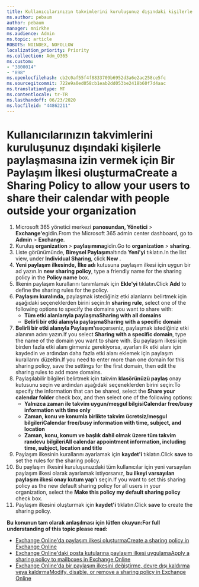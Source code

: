 ```yaml
---
title: Kullanıcılarınızın takvimlerini kuruluşunuz dışındaki kişilerle paylaşmasına izin vermek için Bir Paylaşım İlkesi oluşturma
ms.author: pebaum
author: pebaum
manager: mnirkhe
ms.audience: Admin
ms.topic: article
ROBOTS: NOINDEX, NOFOLLOW
localization_priority: Priority
ms.collection: Adm_O365
ms.custom:
- "3800014"
- "898"
ms.openlocfilehash: cb2c0af55f4f8833709b6952d3a6e2ac258ce5fc
ms.sourcegitcommit: 722e9a0ed058cb1eab2dd053be2418b60f7d4aac
ms.translationtype: MT
ms.contentlocale: tr-TR
ms.lasthandoff: 06/23/2020
ms.locfileid: "44862211"
---
```

# <a name="create-a-sharing-policy-to-allow-your-users-to-share-their-calendar-with-people-outside-your-organization"></a><span data-ttu-id="0ad9c-102">Kullanıcılarınızın takvimlerini kuruluşunuz dışındaki kişilerle paylaşmasına izin vermek için Bir Paylaşım İlkesi oluşturma</span><span class="sxs-lookup"><span data-stu-id="0ad9c-102">Create a Sharing Policy to allow your users to share their calendar with people outside your organization</span></span>

1. <span data-ttu-id="0ad9c-103">Microsoft 365 yönetici merkezi **panosundan, Yönetici**  >  **Exchange'e**gidin.</span><span class="sxs-lookup"><span data-stu-id="0ad9c-103">From the Microsoft 365 admin center dashboard, go to **Admin** > **Exchange**.</span></span>
2. <span data-ttu-id="0ad9c-104">Kuruluş **organization**  >  **paylaşımına**gidin.</span><span class="sxs-lookup"><span data-stu-id="0ad9c-104">Go to **organization** > **sharing**.</span></span>
3. <span data-ttu-id="0ad9c-105">Liste görünümünde, **Bireysel Paylaşım**altında **Yeni'yi** tıklatın.</span><span class="sxs-lookup"><span data-stu-id="0ad9c-105">In the list view, under **Individual Sharing**, click **New** .</span></span>
4. <span data-ttu-id="0ad9c-106">**Yeni paylaşım ilkesinde,** **İlke adı** kutusuna paylaşım ilkesi için uygun bir ad yazın.</span><span class="sxs-lookup"><span data-stu-id="0ad9c-106">In **new sharing policy**, type a friendly name for the sharing policy in the **Policy name** box.</span></span>
5. <span data-ttu-id="0ad9c-107">İlkenin paylaşım kurallarını tanımlamak için **Ekle'yi** tıklatın.</span><span class="sxs-lookup"><span data-stu-id="0ad9c-107">Click **Add**  to define the sharing rules for the policy.</span></span>
6. <span data-ttu-id="0ad9c-108">**Paylaşım kuralında,** paylaşmak istediğiniz etki alanlarını belirtmek için aşağıdaki seçeneklerden birini seçin:</span><span class="sxs-lookup"><span data-stu-id="0ad9c-108">In **sharing rule**, select one of the following options to specify the domains you want to share with:</span></span>
    - <span data-ttu-id="0ad9c-109">**Tüm etki alanlarıyla paylaşma**</span><span class="sxs-lookup"><span data-stu-id="0ad9c-109">**Sharing with all domains**</span></span>
    - <span data-ttu-id="0ad9c-110">**Belirli bir etki alanıyla paylaşma**</span><span class="sxs-lookup"><span data-stu-id="0ad9c-110">**Sharing with a specific domain**</span></span>
8. <span data-ttu-id="0ad9c-111">**Belirli bir etki alanıyla Paylaşım'ı**seçerseniz, paylaşmak istediğiniz etki alanının adını yazın.</span><span class="sxs-lookup"><span data-stu-id="0ad9c-111">If you select **Sharing with a specific domain**, type the name of the domain you want to share with.</span></span> <span data-ttu-id="0ad9c-112">Bu paylaşım ilkesi için birden fazla etki alanı girmeniz gerekiyorsa, ayarları ilk etki alanı için kaydedin ve ardından daha fazla etki alanı eklemek için paylaşım kurallarını düzeltin.</span><span class="sxs-lookup"><span data-stu-id="0ad9c-112">If you need to enter more than one domain for this sharing policy, save the settings for the first domain, then edit the sharing rules to add more domains.</span></span>
9. <span data-ttu-id="0ad9c-113">Paylaşılabilir bilgileri belirtmek için takvim **klasörünüzü paylaş** onay kutusunu seçin ve ardından aşağıdaki seçeneklerden birini seçin:</span><span class="sxs-lookup"><span data-stu-id="0ad9c-113">To specify the information that can be shared, select the **Share your calendar folder** check box, and then select one of the following options:</span></span>
    - <span data-ttu-id="0ad9c-114">**Yalnızca zaman ile takvim uygun/meşgul bilgisi**</span><span class="sxs-lookup"><span data-stu-id="0ad9c-114">**Calendar free/busy information with time only**</span></span>
    - <span data-ttu-id="0ad9c-115">**Zaman, konu ve konumla birlikte takvim ücretsiz/meşgul bilgileri**</span><span class="sxs-lookup"><span data-stu-id="0ad9c-115">**Calendar free/busy information with time, subject, and location**</span></span>
    - <span data-ttu-id="0ad9c-116">**Zaman, konu, konum ve başlık dahil olmak üzere tüm takvim randevu bilgileri**</span><span class="sxs-lookup"><span data-stu-id="0ad9c-116">**All calendar appointment information, including time, subject, location and title**</span></span>
11. <span data-ttu-id="0ad9c-117">Paylaşım ilkesinin kurallarını ayarlamak için **kaydet'i** tıklatın.</span><span class="sxs-lookup"><span data-stu-id="0ad9c-117">Click **save** to set the rules for the sharing policy.</span></span>
12. <span data-ttu-id="0ad9c-118">Bu paylaşım ilkesini kuruluşunuzdaki tüm kullanıcılar için yeni varsayılan paylaşım ilkesi olarak ayarlamak istiyorsanız, **bu ilkeyi varsayılan paylaşım ilkesi onay kutum yap'ı** seçin.</span><span class="sxs-lookup"><span data-stu-id="0ad9c-118">If you want to set this sharing policy as the new default sharing policy for all users in your organization, select the **Make this policy my default sharing policy** check box.</span></span>
13. <span data-ttu-id="0ad9c-119">Paylaşım ilkesini oluşturmak için **kaydet'i** tıklatın.</span><span class="sxs-lookup"><span data-stu-id="0ad9c-119">Click **save** to create the sharing policy.</span></span>  

<span data-ttu-id="0ad9c-120">**Bu konunun tam olarak anlaşılması için lütfen okuyun:**</span><span class="sxs-lookup"><span data-stu-id="0ad9c-120">**For full understanding of this topic please read:**</span></span>

- [<span data-ttu-id="0ad9c-121">Exchange Online'da paylaşım ilkesi oluşturma</span><span class="sxs-lookup"><span data-stu-id="0ad9c-121">Create a sharing policy in Exchange Online</span></span>](https://docs.microsoft.com/exchange/sharing/sharing-policies/create-a-sharing-policy)
- [<span data-ttu-id="0ad9c-122">Exchange Online'daki posta kutularına paylaşım ilkesi uygulama</span><span class="sxs-lookup"><span data-stu-id="0ad9c-122">Apply a sharing policy to mailboxes in Exchange Online</span></span>](https://docs.microsoft.com/exchange/sharing/sharing-policies/apply-a-sharing-policy)
- [<span data-ttu-id="0ad9c-123">Exchange Online'da bir paylaşım ilkesini değiştirme, devre dışı kaldırma veya kaldırma</span><span class="sxs-lookup"><span data-stu-id="0ad9c-123">Modify, disable, or remove a sharing policy in Exchange Online</span></span>](https://docs.microsoft.com/exchange/sharing/sharing-policies/modify-a-sharing-policy)